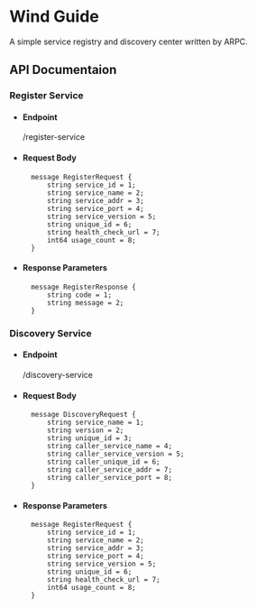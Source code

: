 # Wind Guide
A simple service registry and discovery center written by ARPC.

## API Documentaion

### Register Service
- #### Endpoint
    /register-service

- #### Request Body
  ```
    message RegisterRequest {
        string service_id = 1;
        string service_name = 2;
        string service_addr = 3;
        string service_port = 4;
        string service_version = 5;
        string unique_id = 6;
        string health_check_url = 7;
        int64 usage_count = 8;
    }
  ```

- #### Response Parameters
  ```
    message RegisterResponse {
        string code = 1;
        string message = 2;
    }
  ```

### Discovery Service
- #### Endpoint
    /discovery-service

- #### Request Body
  ```
    message DiscoveryRequest {
        string service_name = 1;
        string version = 2;
        string unique_id = 3;
        string caller_service_name = 4;
        string caller_service_version = 5;
        string caller_unique_id = 6;
        string caller_service_addr = 7;
        string caller_service_port = 8;
    }
  ```

- #### Response Parameters
  ```
    message RegisterRequest {
        string service_id = 1;
        string service_name = 2;
        string service_addr = 3;
        string service_port = 4;
        string service_version = 5;
        string unique_id = 6;
        string health_check_url = 7;
        int64 usage_count = 8;
    }
  ```